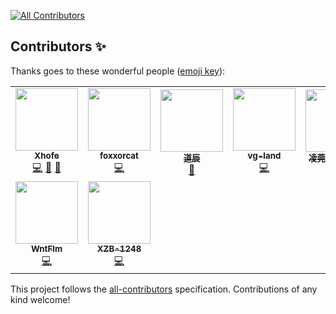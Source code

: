<!-- ALL-CONTRIBUTORS-BADGE:START - Do not remove or modify this section -->
[![All Contributors](https://img.shields.io/badge/all_contributors-9-orange.svg?style=flat-square)](#contributors-)
<!-- ALL-CONTRIBUTORS-BADGE:END -->

## Contributors ✨

Thanks goes to these wonderful people ([emoji key](https://allcontributors.org/docs/en/emoji-key)):

<!-- ALL-CONTRIBUTORS-LIST:START - Do not remove or modify this section -->
<!-- prettier-ignore-start -->
<!-- markdownlint-disable -->
<table>
  <tr>
    <td align="center"><a href="http://nn.ci"><img src="https://avatars.githubusercontent.com/u/36558727?v=4?s=100" width="100px;" alt=""/><br /><sub><b>Xhofe</b></sub></a><br /><a href="https://github.com/alist-org/alist/commits?author=Xhofe" title="Code">💻</a> <a href="#ideas-Xhofe" title="Ideas, Planning, & Feedback">🤔</a> <a href="https://github.com/alist-org/alist/commits?author=Xhofe" title="Documentation">📖</a></td>
    <td align="center"><a href="https://github.com/foxxorcat"><img src="https://avatars.githubusercontent.com/u/95907542?v=4?s=100" width="100px;" alt=""/><br /><sub><b>foxxorcat</b></sub></a><br /><a href="https://github.com/alist-org/alist/commits?author=foxxorcat" title="Code">💻</a></td>
    <td align="center"><a href="https://www.iflu.cf/"><img src="https://avatars.githubusercontent.com/u/63903027?v=4?s=100" width="100px;" alt=""/><br /><sub><b>道辰</b></sub></a><br /><a href="https://github.com/alist-org/alist/commits?author=DaoChen6" title="Documentation">📖</a></td>
    <td align="center"><a href="https://vg-land.github.io/"><img src="https://avatars.githubusercontent.com/u/16739728?v=4?s=100" width="100px;" alt=""/><br /><sub><b>vg-land</b></sub></a><br /><a href="https://github.com/alist-org/alist/commits?author=vg-land" title="Code">💻</a></td>
    <td align="center"><a href="https://c5y.moe"><img src="https://avatars.githubusercontent.com/u/18461360?v=4?s=100" width="100px;" alt=""/><br /><sub><b>凌莞~(=^▽^=)</b></sub></a><br /><a href="https://github.com/alist-org/alist/commits?author=Clansty" title="Documentation">📖</a></td>
    <td align="center"><a href="https://github.com/Windman1320"><img src="https://avatars.githubusercontent.com/u/9999486?v=4?s=100" width="100px;" alt=""/><br /><sub><b>Windman</b></sub></a><br /><a href="https://github.com/alist-org/alist/commits?author=Windman1320" title="Code">💻</a></td>
    <td align="center"><a href="https://github.com/ericarena"><img src="https://avatars.githubusercontent.com/u/4518927?v=4?s=100" width="100px;" alt=""/><br /><sub><b>ericarena</b></sub></a><br /><a href="https://github.com/alist-org/alist/commits?author=ericarena" title="Code">💻</a></td>
  </tr>
  <tr>
    <td align="center"><a href="https://github.com/WntFlm"><img src="https://avatars.githubusercontent.com/u/34620278?v=4?s=100" width="100px;" alt=""/><br /><sub><b>WntFlm</b></sub></a><br /><a href="https://github.com/alist-org/alist/commits?author=WntFlm" title="Code">💻</a></td>
    <td align="center"><a href="https://github.com/XZB-1248"><img src="https://avatars.githubusercontent.com/u/28593573?v=4?s=100" width="100px;" alt=""/><br /><sub><b>XZB-1248</b></sub></a><br /><a href="https://github.com/alist-org/alist/commits?author=XZB-1248" title="Code">💻</a></td>
  </tr>
</table>

<!-- markdownlint-restore -->
<!-- prettier-ignore-end -->

<!-- ALL-CONTRIBUTORS-LIST:END -->

This project follows the [all-contributors](https://github.com/all-contributors/all-contributors) specification. Contributions of any kind welcome!